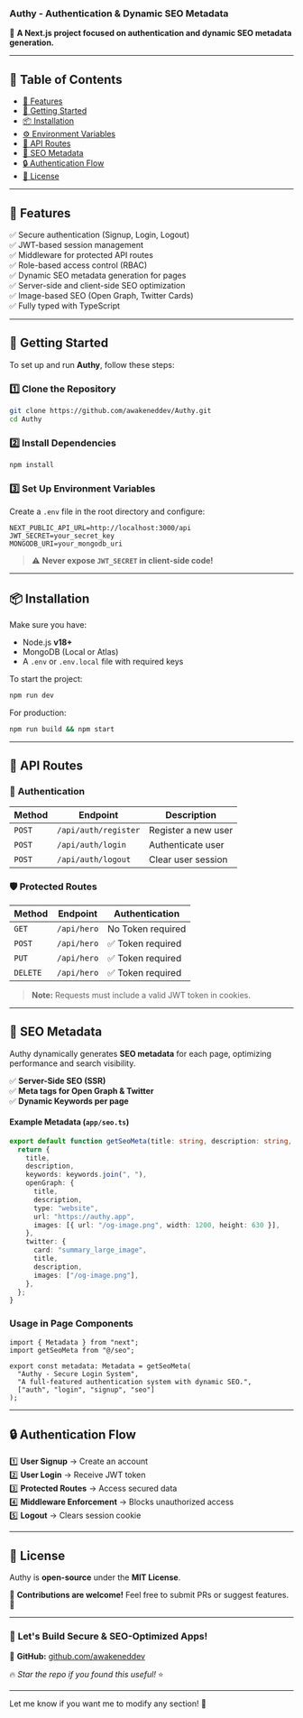 
### **Authy - Authentication & Dynamic SEO Metadata**
📌 **A Next.js project focused on authentication and dynamic SEO metadata generation.**

---

## 📖 **Table of Contents**
- [🌟 Features](#-features)
- [🚀 Getting Started](#-getting-started)
- [📦 Installation](#-installation)
- [⚙️ Environment Variables](#️-environment-variables)
- [📌 API Routes](#-api-routes)
- [🎨 SEO Metadata](#-seo-metadata)
- [🔒 Authentication Flow](#-authentication-flow)
- [📜 License](#-license)

---

## 🌟 **Features**
✅ Secure authentication (Signup, Login, Logout)  
✅ JWT-based session management  
✅ Middleware for protected API routes  
✅ Role-based access control (RBAC)  
✅ Dynamic SEO metadata generation for pages  
✅ Server-side and client-side SEO optimization  
✅ Image-based SEO (Open Graph, Twitter Cards)  
✅ Fully typed with TypeScript  

---

## 🚀 **Getting Started**
To set up and run **Authy**, follow these steps:

### **1️⃣ Clone the Repository**
```sh
git clone https://github.com/awakeneddev/Authy.git
cd Authy
```

### **2️⃣ Install Dependencies**
```sh
npm install
```

### **3️⃣ Set Up Environment Variables**
Create a `.env` file in the root directory and configure:

```
NEXT_PUBLIC_API_URL=http://localhost:3000/api
JWT_SECRET=your_secret_key
MONGODB_URI=your_mongodb_uri
```

> ⚠️ **Never expose `JWT_SECRET` in client-side code!**

---

## 📦 **Installation**
Make sure you have:
- Node.js **v18+**
- MongoDB (Local or Atlas)
- A `.env` or `.env.local` file with required keys

To start the project:
```sh
npm run dev
```

For production:
```sh
npm run build && npm start
```

---

## 📌 **API Routes**
### 🔑 **Authentication**
| Method | Endpoint          | Description             |
|--------|------------------|-------------------------|
| `POST` | `/api/auth/register` | Register a new user |
| `POST` | `/api/auth/login`  | Authenticate user |
| `POST` | `/api/auth/logout` | Clear user session |

### 🛡 **Protected Routes**
| Method | Endpoint        | Authentication |
|--------|----------------|----------------|
| `GET`  | `/api/hero`  | No Token required |
| `POST`  | `/api/hero`  | ✅ Token required |
| `PUT`  | `/api/hero`  | ✅ Token required |
| `DELETE`  | `/api/hero`  | ✅ Token required |

> **Note:** Requests must include a valid JWT token in cookies.

---

## 🎨 **SEO Metadata**
Authy dynamically generates **SEO metadata** for each page, optimizing performance and search visibility.

✅ **Server-Side SEO (SSR)**  
✅ **Meta tags for Open Graph & Twitter**  
✅ **Dynamic Keywords per page**  

#### **Example Metadata (`app/seo.ts`)**
```ts
export default function getSeoMeta(title: string, description: string, keywords: string[]) {
  return {
    title,
    description,
    keywords: keywords.join(", "),
    openGraph: {
      title,
      description,
      type: "website",
      url: "https://authy.app",
      images: [{ url: "/og-image.png", width: 1200, height: 630 }],
    },
    twitter: {
      card: "summary_large_image",
      title,
      description,
      images: ["/og-image.png"],
    },
  };
}
```

### **Usage in Page Components**
```tsx
import { Metadata } from "next";
import getSeoMeta from "@/seo";

export const metadata: Metadata = getSeoMeta(
  "Authy - Secure Login System",
  "A full-featured authentication system with dynamic SEO.",
  ["auth", "login", "signup", "seo"]
);
```

---

## 🔒 **Authentication Flow**
1️⃣ **User Signup** → Create an account  
2️⃣ **User Login** → Receive JWT token  
3️⃣ **Protected Routes** → Access secured data  
4️⃣ **Middleware Enforcement** → Blocks unauthorized access  
5️⃣ **Logout** → Clears session cookie  

---

## 📜 **License**
Authy is **open-source** under the **MIT License**.

📌 **Contributions are welcome!** Feel free to submit PRs or suggest features. 🚀  

---

### 🚀 **Let's Build Secure & SEO-Optimized Apps!**
🐙 **GitHub:** [github.com/awakeneddev](https://github.com/aawakeneddev)    

🔥 _Star the repo if you found this useful!_ ⭐

---

Let me know if you want me to modify any section! 🚀